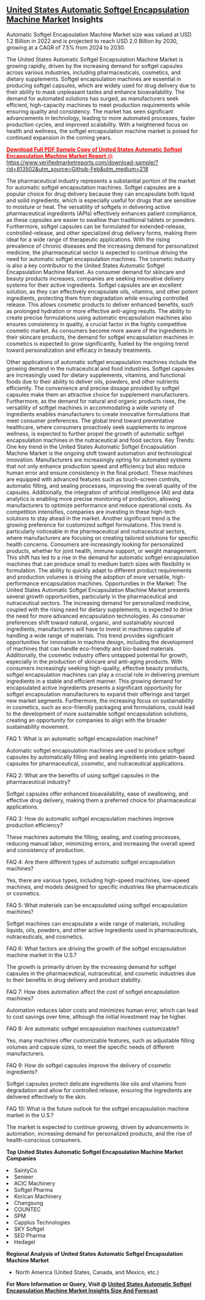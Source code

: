 <h2><a href="https://www.verifiedmarketreports.com/download-sample/?rid=813502&amp;utm_source=Github-Feb&amp;utm_medium=218" target="_blank">United States Automatic Softgel Encapsulation Machine Market</a> Insights</h2><p>Automatic Softgel Encapsulation Machine Market size was valued at USD 1.2 Billion in 2022 and is projected to reach USD 2.0 Billion by 2030, growing at a CAGR of 7.5% from 2024 to 2030.</p><p><p>The United States Automatic Softgel Encapsulation Machine Market is growing rapidly, driven by the increasing demand for softgel capsules across various industries, including pharmaceuticals, cosmetics, and dietary supplements. Softgel encapsulation machines are essential in producing softgel capsules, which are widely used for drug delivery due to their ability to mask unpleasant tastes and enhance bioavailability. The demand for automated solutions has surged, as manufacturers seek efficient, high-capacity machines to meet production requirements while ensuring quality and consistency. The market has seen significant advancements in technology, leading to more automated processes, faster production cycles, and improved scalability. With a heightened focus on health and wellness, the softgel encapsulation machine market is poised for continued expansion in the coming years. <a href="download-sample-link"><p><span class=""><span style="color: #ff0000;"><strong>Download Full PDF Sample Copy of United States Automatic Softgel Encapsulation Machine Market Report</strong> @ </span><a href="https://www.verifiedmarketreports.com/download-sample/?rid=813502&amp;utm_source=Github-Feb&amp;utm_medium=218" target="_blank">https://www.verifiedmarketreports.com/download-sample/?rid=813502&amp;utm_source=Github-Feb&amp;utm_medium=218</a></span></p></a></p> <p>The pharmaceutical industry represents a substantial portion of the market for automatic softgel encapsulation machines. Softgel capsules are a popular choice for drug delivery because they can encapsulate both liquid and solid ingredients, which is especially useful for drugs that are sensitive to moisture or heat. The versatility of softgels in delivering active pharmaceutical ingredients (APIs) effectively enhances patient compliance, as these capsules are easier to swallow than traditional tablets or powders. Furthermore, softgel capsules can be formulated for extended-release, controlled-release, and other specialized drug delivery forms, making them ideal for a wide range of therapeutic applications. With the rising prevalence of chronic diseases and the increasing demand for personalized medicine, the pharmaceutical sector is expected to continue driving the need for automatic softgel encapsulation machines. The cosmetic industry is also a key contributor to the United States Automatic Softgel Encapsulation Machine Market. As consumer demand for skincare and beauty products increases, companies are seeking innovative delivery systems for their active ingredients. Softgel capsules are an excellent solution, as they can effectively encapsulate oils, vitamins, and other potent ingredients, protecting them from degradation while ensuring controlled release. This allows cosmetic products to deliver enhanced benefits, such as prolonged hydration or more effective anti-aging results. The ability to create precise formulations using automatic encapsulation machines also ensures consistency in quality, a crucial factor in the highly competitive cosmetic market. As consumers become more aware of the ingredients in their skincare products, the demand for softgel encapsulation machines in cosmetics is expected to grow significantly, fueled by the ongoing trend toward personalization and efficacy in beauty treatments. <p>Other applications of automatic softgel encapsulation machines include the growing demand in the nutraceutical and food industries. Softgel capsules are increasingly used for dietary supplements, vitamins, and functional foods due to their ability to deliver oils, powders, and other nutrients efficiently. The convenience and precise dosage provided by softgel capsules make them an attractive choice for supplement manufacturers. Furthermore, as the demand for natural and organic products rises, the versatility of softgel machines in accommodating a wide variety of ingredients enables manufacturers to create innovative formulations that meet consumer preferences. The global trend toward preventative healthcare, where consumers proactively seek supplements to improve wellness, is expected to further propel the growth of automatic softgel encapsulation machines in the nutraceutical and food sectors. Key Trends: One key trend in the United States Automatic Softgel Encapsulation Machine Market is the ongoing shift toward automation and technological innovation. Manufacturers are increasingly opting for automated systems that not only enhance production speed and efficiency but also reduce human error and ensure consistency in the final product. These machines are equipped with advanced features such as touch-screen controls, automatic filling, and sealing processes, improving the overall quality of the capsules. Additionally, the integration of artificial intelligence (AI) and data analytics is enabling more precise monitoring of production, allowing manufacturers to optimize performance and reduce operational costs. As competition intensifies, companies are investing in these high-tech solutions to stay ahead in the market. Another significant trend is the growing preference for customized softgel formulations. This trend is particularly noticeable in the pharmaceutical and nutraceutical sectors, where manufacturers are focusing on creating tailored solutions for specific health concerns. Consumers are increasingly looking for personalized products, whether for joint health, immune support, or weight management. This shift has led to a rise in the demand for automatic softgel encapsulation machines that can produce small to medium batch sizes with flexibility in formulation. The ability to quickly adapt to different product requirements and production volumes is driving the adoption of more versatile, high-performance encapsulation machines. Opportunities in the Market: The United States Automatic Softgel Encapsulation Machine Market presents several growth opportunities, particularly in the pharmaceutical and nutraceutical sectors. The increasing demand for personalized medicine, coupled with the rising need for dietary supplements, is expected to drive the need for more advanced encapsulation technologies. As consumer preferences shift toward natural, organic, and sustainably sourced ingredients, manufacturers will have to invest in machines capable of handling a wide range of materials. This trend provides significant opportunities for innovation in machine design, including the development of machines that can handle eco-friendly and bio-based materials. Additionally, the cosmetic industry offers untapped potential for growth, especially in the production of skincare and anti-aging products. With consumers increasingly seeking high-quality, effective beauty products, softgel encapsulation machines can play a crucial role in delivering premium ingredients in a stable and efficient manner. This growing demand for encapsulated active ingredients presents a significant opportunity for softgel encapsulation manufacturers to expand their offerings and target new market segments. Furthermore, the increasing focus on sustainability in cosmetics, such as eco-friendly packaging and formulations, could lead to the development of more sustainable softgel encapsulation solutions, creating an opportunity for companies to align with the broader sustainability movement. <p>FAQ 1: What is an automatic softgel encapsulation machine? <p>Automatic softgel encapsulation machines are used to produce softgel capsules by automatically filling and sealing ingredients into gelatin-based capsules for pharmaceutical, cosmetic, and nutraceutical applications.</p> <p>FAQ 2: What are the benefits of using softgel capsules in the pharmaceutical industry? <p>Softgel capsules offer enhanced bioavailability, ease of swallowing, and effective drug delivery, making them a preferred choice for pharmaceutical applications.</p> <p>FAQ 3: How do automatic softgel encapsulation machines improve production efficiency? <p>These machines automate the filling, sealing, and coating processes, reducing manual labor, minimizing errors, and increasing the overall speed and consistency of production.</p> <p>FAQ 4: Are there different types of automatic softgel encapsulation machines? <p>Yes, there are various types, including high-speed machines, low-speed machines, and models designed for specific industries like pharmaceuticals or cosmetics.</p> <p>FAQ 5: What materials can be encapsulated using softgel encapsulation machines? <p>Softgel machines can encapsulate a wide range of materials, including liquids, oils, powders, and other active ingredients used in pharmaceuticals, nutraceuticals, and cosmetics.</p> <p>FAQ 6: What factors are driving the growth of the softgel encapsulation machine market in the U.S.? <p>The growth is primarily driven by the increasing demand for softgel capsules in the pharmaceutical, nutraceutical, and cosmetic industries due to their benefits in drug delivery and product stability.</p> <p>FAQ 7: How does automation affect the cost of softgel encapsulation machines? <p>Automation reduces labor costs and minimizes human error, which can lead to cost savings over time, although the initial investment may be higher.</p> <p>FAQ 8: Are automatic softgel encapsulation machines customizable? <p>Yes, many machines offer customizable features, such as adjustable filling volumes and capsule sizes, to meet the specific needs of different manufacturers.</p> <p>FAQ 9: How do softgel capsules improve the delivery of cosmetic ingredients? <p>Softgel capsules protect delicate ingredients like oils and vitamins from degradation and allow for controlled release, ensuring the ingredients are delivered effectively to the skin.</p> <p>FAQ 10: What is the future outlook for the softgel encapsulation machine market in the U.S.? <p>The market is expected to continue growing, driven by advancements in automation, increasing demand for personalized products, and the rise of health-conscious consumers.</p> </p><p><strong>Top United States Automatic Softgel Encapsulation Machine Market Companies</strong></p><div data-test-id=""><p><li>SaintyCo</li><li> Senieer</li><li> ACIC Machinery</li><li> Softgel Pharma</li><li> Korican Machinery</li><li> Changsung</li><li> COUNTEC</li><li> SPM</li><li> Capplus Technologies</li><li> SKY Softgel</li><li> SED Pharma</li><li> Hedagel</li></p><div><strong>Regional Analysis of&nbsp;United States Automatic Softgel Encapsulation Machine Market</strong></div><ul><li dir="ltr"><p dir="ltr">North America&nbsp;(United States, Canada, and Mexico, etc.)</p></li></ul><p><strong>For More Information or Query, Visit @&nbsp;</strong><strong><a href="https://www.verifiedmarketreports.com/product/automatic-softgel-encapsulation-machine-market/?utm_source=Github-Feb&amp;utm_medium=218" target="_blank">United States Automatic Softgel Encapsulation Machine Market Insights Size And Forecast</a></strong></p></div>
